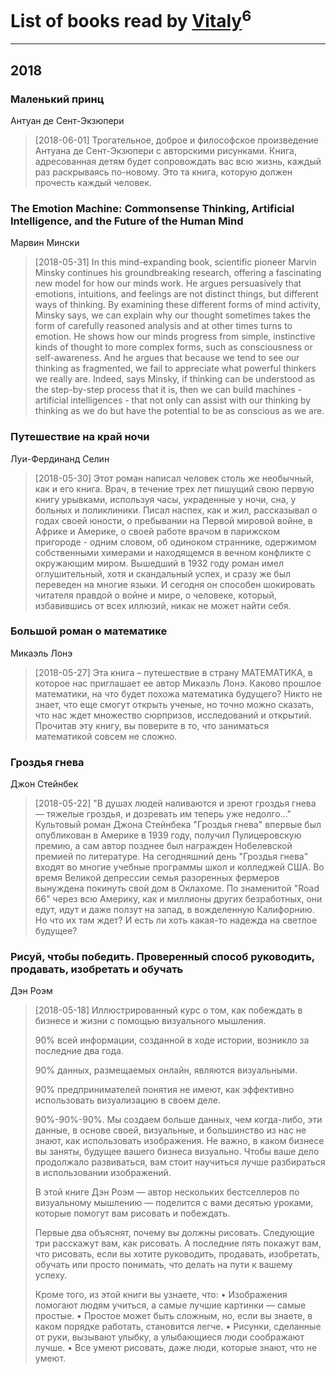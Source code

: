 # List of books read by [Vitaly](https://plus.google.com/109395490138181998437)<sup>6</sup>
---

## 2018

### Маленький принц
Антуан де Сент-Экзюпери
> [2018-06-01] Трогательное, доброе и философское произведение Антуана де Сент-Экзюпери с авторскими рисунками. Книга, адресованная детям будет сопровождать вас всю жизнь, каждый раз раскрываясь по-новому. Это та книга, которую должен прочесть каждый человек.


### The Emotion Machine: Commonsense Thinking, Artificial Intelligence, and the Future of the Human Mind
Марвин Мински
> [2018-05-31] In this mind-expanding book, scientific pioneer Marvin Minsky continues his groundbreaking research, offering a fascinating new model for how our minds work. He argues persuasively that emotions, intuitions, and feelings are not distinct things, but different ways of thinking. 
> By examining these different forms of mind activity, Minsky says, we can explain why our thought sometimes takes the form of carefully reasoned analysis and at other times turns to emotion. He shows how our minds progress from simple, instinctive kinds of thought to more complex forms, such as consciousness or self-awareness. And he argues that because we tend to see our thinking as fragmented, we fail to appreciate what powerful thinkers we really are. Indeed, says Minsky, if thinking can be understood as the step-by-step process that it is, then we can build machines - artificial intelligences - that not only can assist with our thinking by thinking as we do but have the potential to be as conscious as we are.


### Путешествие на край ночи
Луи-Фердинанд Селин
> [2018-05-30] Этот роман написал человек столь же необычный, как и его книга. Врач, в течение трех лет пишущий свою первую книгу урывками, используя часы, украденные у ночи, сна, у больных и поликлиники. Писал наспех, как и жил, рассказывал о годах своей юности, о пребывании на Первой мировой войне, в Африке и Америке, о своей работе врачом в парижском пригороде - одним словом, об одиноком страннике, одержимом собственными химерами и находящемся в вечном конфликте с окружающим миром. Вышедший в 1932 году роман имел оглушительный, хотя и скандальный успех, и сразу же был переведен на многие языки. И сегодня он способен шокировать читателя правдой о войне и мире, о человеке, который, избавившись от всех иллюзий, никак не может найти себя.


### Большой роман о математике
Микаэль Лонэ
> [2018-05-27] Эта книга – путешествие в страну МАТЕМАТИКА, в которое нас приглашает ее автор Микаэль Лонэ. Каково прошлое математики, на что будет похожа математика будущего? Никто не знает, что еще смогут открыть ученые, но точно можно сказать, что нас ждет множество сюрпризов, исследований и открытий. Прочитав эту книгу, вы поверите в то, что заниматься математикой совсем не сложно.


### Гроздья гнева
Джон Стейнбек
> [2018-05-22] "В душах людей наливаются и зреют гроздья гнева — тяжелые гроздья, и дозревать им теперь уже недолго..." Культовый роман Джона Стейнбека "Гроздья гнева" впервые был опубликован в Америке в 1939 году, получил Пулицеровскую премию, а сам автор позднее был награжден Нобелевской премией по литературе. На сегодняшний день "Гроздья гнева" входят во многие учебные программы школ и колледжей США.
> Во время Великой депрессии семья разоренных фермеров вынуждена покинуть свой дом в Оклахоме. По знаменитой "Road 66" через всю Америку, как и миллионы других безработных, они едут, идут и даже ползут на запад, в вожделенную Калифорнию. Но что их там ждет? И есть ли хоть какая-то надежда на светлое будущее?


### Рисуй, чтобы победить. Проверенный способ руководить, продавать, изобретать и обучать
Дэн Роэм
> [2018-05-18] Иллюстрированный курс о том, как побеждать в бизнесе и жизни с помощью визуального мышления.
> 
> 90% всей информации, созданной в ходе истории, возникло за последние два года.
> 
> 90% данных, размещаемых онлайн, являются визуальными.
> 
> 90% предпринимателей понятия не имеют, как эффективно использовать визуализацию в своем деле.
> 
> 90%-90%-90%. Мы создаем больше данных, чем когда-либо, эти данные, в основе своей, визуальные, и большинство из нас не знают, как использовать изображения. Не важно, в каком бизнесе вы заняты, будущее вашего бизнеса визуально. Чтобы ваше дело продолжало развиваться, вам стоит научиться лучше разбираться в использовании изображений.
> 
> В этой книге Дэн Роэм — автор нескольких бестселлеров по визуальному мышлению — поделится с вами десятью уроками, которые помогут вам рисовать и побеждать.
> 
> Первые два объяснят, почему вы должны рисовать. Следующие три расскажут вам, как рисовать. А последние пять покажут вам, что рисовать, если вы хотите руководить, продавать, изобретать, обучать или просто понимать, что делать на пути к вашему успеху.
> 
> Кроме того, из этой книги вы узнаете, что:
> • Изображения помогают людям учиться, а самые лучшие картинки — самые простые.
> • Простое может быть сложным, но, если вы знаете, в каком порядке работать, становится легче.
> • Рисунки, сделанные от руки, вызывают улыбку, а улыбающиеся люди соображают лучше.
> • Все умеют рисовать, даже люди, которые знают, что не умеют.



